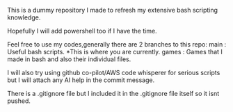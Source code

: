 This is a dummy repository I made to refresh my extensive bash scripting knowledge.

Hopefully I will add powershell too if I have the time.

Feel free to use my codes,generally there are 2 branches to this repo:
    main : Useful bash scripts. *This is where you are currently.
    games : Games that I made in bash and also their individual files.

I will also try using github co-pilot/AWS code whisperer for serious scripts but I will attach any AI help in the commit message.

There is a .gitignore file but I included it in the .gitignore file itself so it isnt pushed.